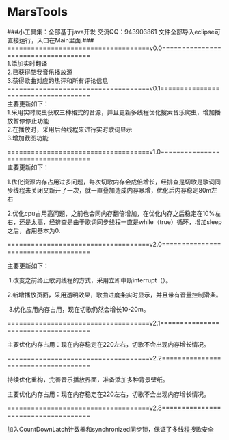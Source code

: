 # MarsTools

###小工具集：全部基于java开发     交流QQ：943903861       文件全部导入eclipse可直接运行，入口在Main里面.###<br>
====================================v0.0====================================<br>
        1.添加实时翻译<br>
        2.已获得酷我音乐播放源<br>
        3.获得歌曲对应的热评和所有评论信息<br>
====================================v0.1====================================<br>
主要更新如下：<br>
        1.采用实时爬虫获取三种格式的音源，并且更新多线程优化搜索音乐爬虫，增加播放暂停停止功能<br>
        2.在播放时，采用后台线程来进行实时歌词显示<br>
        3.增加截图功能<br>

====================================v1.0====================================<br>主要更新如下：

​	1.优化资源内存占用过多问题，每次切歌内存会成倍增长，经排查是切歌是歌词同步线程未关闭又新开了一次，就一直叠加造成内存暴增，优化后内存稳定80m左右<br>

​	2.优化cpu占用高问题，之前也会同内存翻倍增加，在优化内存之后稳定在10%左右，还是太高，经排查是由于歌词同步线程一直是while（true）循环，增加sleep之后，占用基本为0.<br>

====================================v2.0====================================<br>

主要更新如下：

​	1.改变之前终止歌词线程的方式，采用立即中断interrupt（）。

​	2.新增播放页面，采用透明效果，歌曲进度条实时显示，并且带有音量控制滑条。

​	3.优化应用内存占用，现在切歌仍然会增长10-20m。

====================================v2.1====================================<br>

主要优化内存占用：现在内存稳定在220左右，切歌不会出现内存增长情况。

====================================v2.2====================================<br>

持续优化重构，完善音乐播放界面，准备添加多种背景壁纸。

主要优化内存占用：现在内存稳定在220左右，切歌不会出现内存增长情况。

====================================v2.8====================================<br>

加入CountDownLatch计数器和synchronized同步锁，保证了多线程搜歌安全
